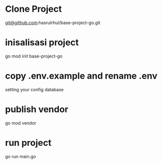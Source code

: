 # Clone Project
git@github.com:hasrulrhul/base-project-go.git

# inisalisasi project
go mod init base-project-go

# copy .env.example and rename .env
setting your config database

# publish vendor
go mod vendor

# run project
go run main.go
